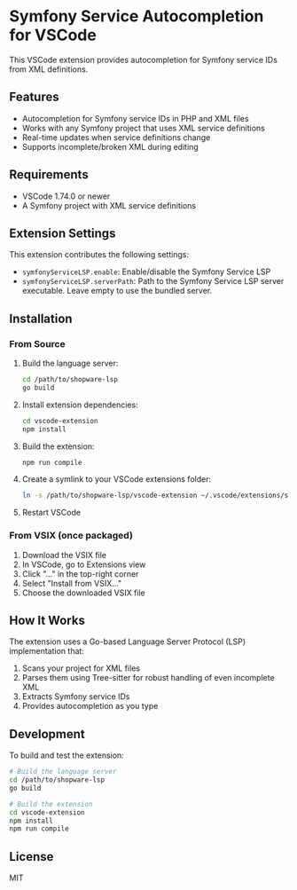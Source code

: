 # Symfony Service Autocompletion for VSCode

This VSCode extension provides autocompletion for Symfony service IDs from XML definitions.

## Features

- Autocompletion for Symfony service IDs in PHP and XML files
- Works with any Symfony project that uses XML service definitions
- Real-time updates when service definitions change
- Supports incomplete/broken XML during editing

## Requirements

- VSCode 1.74.0 or newer
- A Symfony project with XML service definitions

## Extension Settings

This extension contributes the following settings:

* `symfonyServiceLSP.enable`: Enable/disable the Symfony Service LSP
* `symfonyServiceLSP.serverPath`: Path to the Symfony Service LSP server executable. Leave empty to use the bundled server.

## Installation

### From Source

1. Build the language server:
   ```bash
   cd /path/to/shopware-lsp
   go build
   ```

2. Install extension dependencies:
   ```bash
   cd vscode-extension
   npm install
   ```

3. Build the extension:
   ```bash
   npm run compile
   ```

4. Create a symlink to your VSCode extensions folder:
   ```bash
   ln -s /path/to/shopware-lsp/vscode-extension ~/.vscode/extensions/symfony-service-lsp
   ```

5. Restart VSCode

### From VSIX (once packaged)

1. Download the VSIX file
2. In VSCode, go to Extensions view
3. Click "..." in the top-right corner
4. Select "Install from VSIX..."
5. Choose the downloaded VSIX file

## How It Works

The extension uses a Go-based Language Server Protocol (LSP) implementation that:

1. Scans your project for XML files
2. Parses them using Tree-sitter for robust handling of even incomplete XML
3. Extracts Symfony service IDs
4. Provides autocompletion as you type

## Development

To build and test the extension:

```bash
# Build the language server
cd /path/to/shopware-lsp
go build

# Build the extension
cd vscode-extension
npm install
npm run compile
```

## License

MIT
